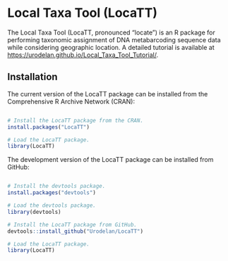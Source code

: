 
# Local Taxa Tool (LocaTT)

<!-- badges: start -->
<!-- badges: end -->

The Local Taxa Tool (LocaTT, pronounced “locate”) is an R package for performing taxonomic assignment of DNA metabarcoding sequence data while considering geographic location. A detailed tutorial is available at <https://urodelan.github.io/Local_Taxa_Tool_Tutorial/>.

## Installation

The current version of the LocaTT package can be installed from the Comprehensive R Archive Network (CRAN):

``` r

# Install the LocaTT package from the CRAN.
install.packages("LocaTT")

# Load the LocaTT package.
library(LocaTT)

```

The development version of the LocaTT package can be installed from GitHub:

``` r

# Install the devtools package.
install.packages("devtools")

# Load the devtools package.
library(devtools)

# Install the LocaTT package from GitHub.
devtools::install_github("Urodelan/LocaTT")

# Load the LocaTT package.
library(LocaTT)

```
